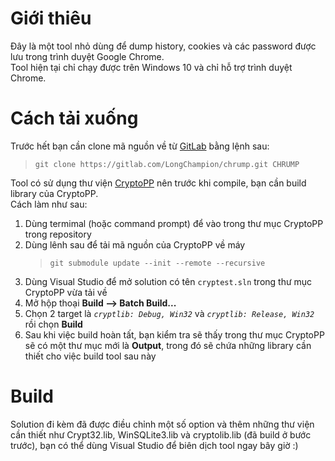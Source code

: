 # Giới thiêu
Đây là một tool nhỏ dùng để dump history, cookies và các password được lưu trong trình duyệt Google Chrome.  
Tool hiện tại chỉ chạy được trên Windows 10 và chỉ hỗ trợ trình duyệt Chrome.

# Cách tải xuống
Trước hết bạn cần clone mã nguồn về từ [GitLab](https://gitlab.com/) bằng lệnh sau:
> `git clone https://gitlab.com/LongChampion/chrump.git CHRUMP`

Tool có sử dụng thư viện [CryptoPP](https://github.com/weidai11/cryptopp) nên trước khi compile, bạn cần build library của CryptoPP.  
Cách làm như sau:  
1. Dùng termimal (hoặc command prompt) để vào trong thư mục CryptoPP trong repository
2. Dùng lênh sau để tải mã nguồn của CryptoPP về máy
    > `git submodule update --init --remote --recursive`
3. Dùng Visual Studio để mở solution có tên `cryptest.sln` trong thư mục CryptoPP vừa tải về
4. Mở hộp thoại **Build --> Batch Build...**
5. Chọn 2 target là *`cryptlib: Debug, Win32`* và *`cryptlib: Release, Win32`* rồi chọn **Build**
6. Sau khi việc build hoàn tất, bạn kiểm tra sẽ thấy trong thư mục CryptoPP sẽ có một thư mục mới là **Output**, trong đó sẽ chứa những library cần thiết cho việc build tool sau này

# Build
Solution đi kèm đã được điều chỉnh một số option và thêm những thư viện cần thiết như Crypt32.lib, WinSQLite3.lib và cryptolib.lib (đã build ở bước trước), bạn có thể dùng Visual Studio để biên dịch tool ngay bây giờ :)
